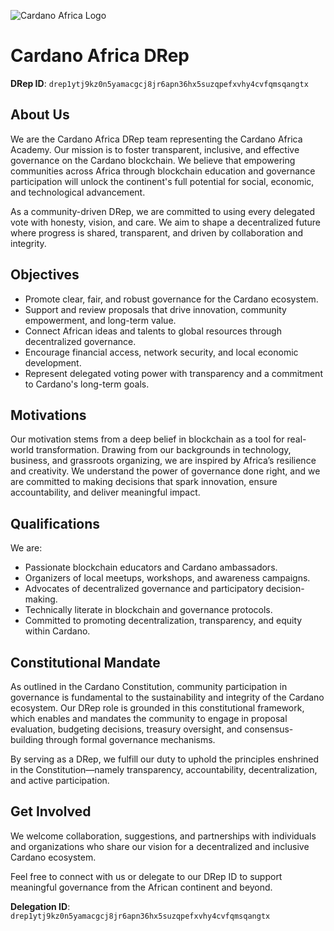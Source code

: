 ![Cardano Africa Logo](https://drive.google.com/file/d/1H1G2VdmPzuVk-yimQqnxa2OZTsk6YBKV/view?usp=sharing)


# Cardano Africa DRep

**DRep ID**: `drep1ytj9kz0n5yamacgcj8jr6apn36hx5suzqpefxvhy4cvfqmsqangtx`

## About Us

We are the Cardano Africa DRep team representing the Cardano Africa Academy. Our mission is to foster transparent, inclusive, and effective governance on the Cardano blockchain. We believe that empowering communities across Africa through blockchain education and governance participation will unlock the continent's full potential for social, economic, and technological advancement.

As a community-driven DRep, we are committed to using every delegated vote with honesty, vision, and care. We aim to shape a decentralized future where progress is shared, transparent, and driven by collaboration and integrity.

## Objectives

- Promote clear, fair, and robust governance for the Cardano ecosystem.
- Support and review proposals that drive innovation, community empowerment, and long-term value.
- Connect African ideas and talents to global resources through decentralized governance.
- Encourage financial access, network security, and local economic development.
- Represent delegated voting power with transparency and a commitment to Cardano's long-term goals.

## Motivations

Our motivation stems from a deep belief in blockchain as a tool for real-world transformation. Drawing from our backgrounds in technology, business, and grassroots organizing, we are inspired by Africa’s resilience and creativity. We understand the power of governance done right, and we are committed to making decisions that spark innovation, ensure accountability, and deliver meaningful impact.

## Qualifications

We are:
- Passionate blockchain educators and Cardano ambassadors.
- Organizers of local meetups, workshops, and awareness campaigns.
- Advocates of decentralized governance and participatory decision-making.
- Technically literate in blockchain and governance protocols.
- Committed to promoting decentralization, transparency, and equity within Cardano.

## Constitutional Mandate

As outlined in the Cardano Constitution, community participation in governance is fundamental to the sustainability and integrity of the Cardano ecosystem. Our DRep role is grounded in this constitutional framework, which enables and mandates the community to engage in proposal evaluation, budgeting decisions, treasury oversight, and consensus-building through formal governance mechanisms.

By serving as a DRep, we fulfill our duty to uphold the principles enshrined in the Constitution—namely transparency, accountability, decentralization, and active participation.

## Get Involved

We welcome collaboration, suggestions, and partnerships with individuals and organizations who share our vision for a decentralized and inclusive Cardano ecosystem.

Feel free to connect with us or delegate to our DRep ID to support meaningful governance from the African continent and beyond.

**Delegation ID**: `drep1ytj9kz0n5yamacgcj8jr6apn36hx5suzqpefxvhy4cvfqmsqangtx`
